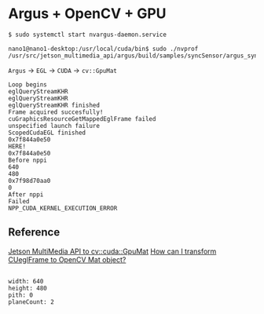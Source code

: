 # Argus + OpenCV + GPU

```sh
$ sudo systemctl start nvargus-daemon.service
```

```
nano1@nano1-desktop:/usr/local/cuda/bin$ sudo ./nvprof /usr/src/jetson_multimedia_api/argus/build/samples/syncSensor/argus_syncsensor 
```

`Argus` -> `EGL` -> `CUDA` -> `cv::GpuMat`

```
Loop begins
eglQueryStreamKHR
eglQueryStreamKHR
eglQueryStreamKHR finished
Frame acquired succesfully!
cuGraphicsResourceGetMappedEglFrame failed
unspecified launch failure
ScopedCudaEGL finished
0x7f844a0e50
HERE!
0x7f844a0e50
Before nppi
640
480
0x7f98d70aa0
0
After nppi
Failed
NPP_CUDA_KERNEL_EXECUTION_ERROR
```

## Reference
[Jetson MultiMedia API to cv::cuda::GpuMat](https://forums.developer.nvidia.com/t/jetson-multimedia-api-to-cv-gpumat/217292)
[​How can I transform CUeglFrame to OpenCV Mat object?](https://forums.developer.nvidia.com/t/how-can-i-transform-cueglframe-to-opencv-mat-object/164505)

##
```
width: 640
height: 480
pith: 0
planeCount: 2
```